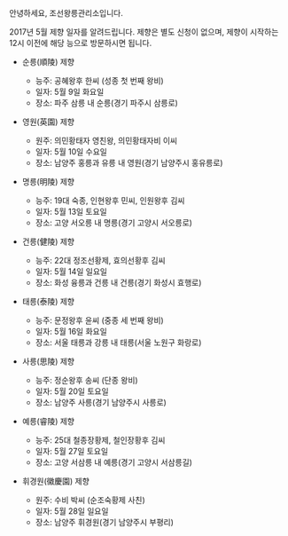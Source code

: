 안녕하세요, 조선왕릉관리소입니다.

2017년 5월 제향 일자를 알려드립니다. 제향은 별도 신청이 없으며, 제향이 시작하는 12시 이전에 해당 능으로 방문하시면 됩니다.

- 순릉(順陵) 제향
  - 능주: 공혜왕후 한씨 (성종 첫 번째 왕비)
  - 일자: 5월 9일 화요일
  - 장소: 파주 삼릉 내 순릉(경기 파주시 삼릉로)

- 영원(英園) 제향
  - 원주: 의민황태자 영친왕, 의민황태자비 이씨
  - 일자: 5월 10일 수요일
  - 장소: 남양주 홍릉과 유릉 내 영원(경기 남양주시 홍유릉로)

- 명릉(明陵) 제향
  - 능주: 19대 숙종, 인현왕후 민씨, 인원왕후 김씨
  - 일자: 5월 13일 토요일
  - 장소: 고양 서오릉 내 명릉(경기 고양시 서오릉로)

- 건릉(健陵) 제향
  - 능주: 22대 정조선황제, 효의선황후 김씨
  - 일자: 5월 14일 일요일
  - 장소: 화성 융릉과 건릉 내 건릉(경기 화성시 효행로)

- 태릉(泰陵) 제향
  - 능주: 문정왕후 윤씨 (중종 세 번째 왕비)
  - 일자: 5월 16일 화요일
  - 장소: 서울 태릉과 강릉 내 태릉(서울 노원구 화랑로)

- 사릉(思陵) 제향
  - 능주: 정순왕후 송씨 (단종 왕비)
  - 일자: 5월 20일 토요일
  - 장소: 남양주 사릉(경기 남양주시 사릉로)

- 예릉(睿陵) 제향
  - 능주: 25대 철종장황제, 철인장황후 김씨
  - 일자: 5월 27일 토요일
  - 장소: 고양 서삼릉 내 예릉(경기 고양시 서삼릉길)

- 휘경원(徽慶園) 제향
  - 원주: 수비 박씨 (순조숙황제 사친)
  - 일자: 5월 28일 일요일
  - 장소: 남양주 휘경원(경기 남양주시 부평리)